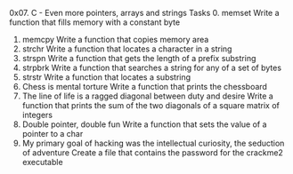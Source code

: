 0x07. C - Even more pointers, arrays and strings
Tasks
0. memset
Write a function that fills memory with a constant byte
1. memcpy
Write a function that copies memory area
2. strchr
Write a function that locates a character in a string
3. strspn
Write a function that gets the length of a prefix substring
4. strpbrk
Write a function that searches a string for any of a set of bytes
5. strstr
Write a function that locates a substring
6. Chess is mental torture
Write a function that prints the chessboard
7. The line of life is a ragged diagonal between duty and desire
Write a function that prints the sum of the two diagonals of a square matrix of integers
8. Double pointer, double fun
Write a function that sets the value of a pointer to a char
9. My primary goal of hacking was the intellectual curiosity, the seduction of adventure
Create a file that contains the password for the crackme2 executable

